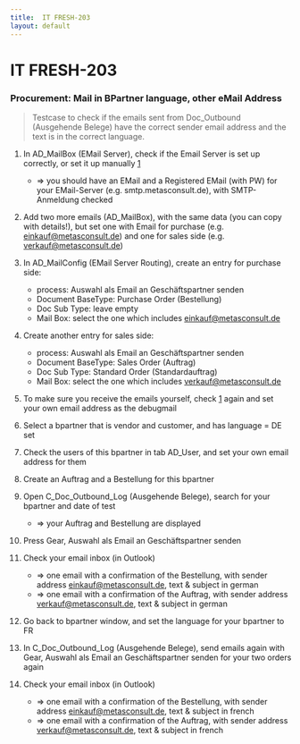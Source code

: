 ```yaml
---
title:  IT FRESH-203
layout: default
---
```


# IT FRESH-203
### Procurement: Mail in BPartner language, other eMail Address
> Testcase to check if the emails sent from Doc_Outbound (Ausgehende Belege) 
> have the correct sender email address and the text is in the correct 
> language.

1. In AD_MailBox (EMail Server), check if the Email Server is set up correctly, or set it up manually [1](../_howto_collection/Wie_richte_ich_einen_ausgehenden_Mailserver_ein)
	* => you should have an EMail and a Registered EMail (with PW) for your EMail-Server (e.g. smtp.metasconsult.de), with SMTP-Anmeldung checked

1. Add two more emails (AD_MailBox), with the same data (you can copy with details!), but set one with Email for purchase (e.g. einkauf@metasconsult.de) and one for sales side (e.g. verkauf@metasconsult.de)

1. In AD_MailConfig (EMail Server Routing), create an entry for purchase side:
	* process: Auswahl als Email an Geschäftspartner senden
	* Document BaseType: Purchase Order (Bestellung)
	* Doc Sub Type: leave empty
	* Mail Box: select the one which includes einkauf@metasconsult.de

1. Create another entry for sales side:
	* process: Auswahl als Email an Geschäftspartner senden
	* Document BaseType: Sales Order (Auftrag)
	* Doc Sub Type: Standard Order (Standardauftrag)
	* Mail Box: select the one which includes verkauf@metasconsult.de
	
1. To make sure you receive the emails yourself, check [1](../_howto_collection/Wie_richte_ich_einen_ausgehenden_Mailserver_ein) again and set your own email address as the debugmail

1. Select a bpartner that is vendor and customer, and has language = DE set

1. Check the users of this bpartner in tab AD_User, and set your own email address for them

1. Create an Auftrag and a Bestellung for this bpartner

1. Open C_Doc_Outbound_Log (Ausgehende Belege), search for your bpartner and date of test
	* => your Auftrag and Bestellung are displayed
		
1. Press Gear, Auswahl als Email an Geschäftspartner senden

1. Check your email inbox (in Outlook)
	* => one email with a confirmation of the Bestellung, with sender address einkauf@metasconsult.de, text & subject in german
	* => one email with a confirmation of the Auftrag, with sender address verkauf@metasconsult.de, text & subject in german

1. Go back to bpartner window, and set the language for your bpartner to FR

1. In C_Doc_Outbound_Log (Ausgehende Belege), send emails again with Gear, Auswahl als Email an Geschäftspartner senden for your two orders again

1. Check your email inbox (in Outlook)
	* => one email with a confirmation of the Bestellung, with sender address einkauf@metasconsult.de, text & subject in french
	* => one email with a confirmation of the Auftrag, with sender address verkauf@metasconsult.de, text & subject in french


